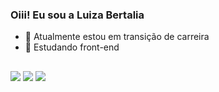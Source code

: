 ### Oiii! Eu sou a Luiza Bertalia

- 🔭 Atualmente estou em transição de carreira
- 🌱 Estudando front-end

##
  
<div> 
  <a href="https://instagram.com/lbertalia" target="_blank"><img src="https://img.shields.io/badge/-Instagram-%23E4405F?style=for-the-badge&logo=instagram&logoColor=white" target="_blank"></a>
  <a href = "mailto:lubertaliaa@gmail.com"><img src="https://img.shields.io/badge/-Gmail-%23333?style=for-the-badge&logo=gmail&logoColor=white" target="_blank"></a>
  <a href="https://www.linkedin.com/in/luiza-bertalia-0901b9119" target="_blank"><img src="https://img.shields.io/badge/-LinkedIn-%230077B5?style=for-the-badge&logo=linkedin&logoColor=white" target="_blank"></a> 
  
</div>

